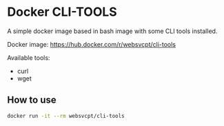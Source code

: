 # Docker CLI-TOOLS

A simple docker image based in bash image with some CLI tools installed.

Docker image: https://hub.docker.com/r/websvcpt/cli-tools

Available tools:

- curl
- wget

## How to use

```bash
docker run -it --rm websvcpt/cli-tools
```
